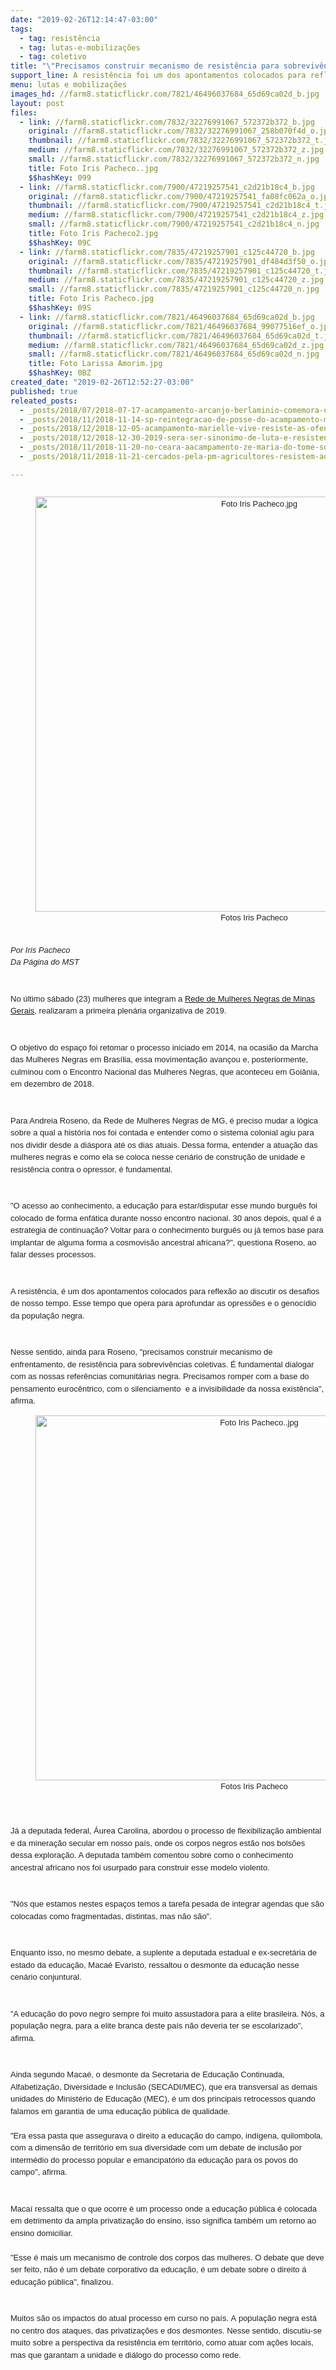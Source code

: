 ```yaml
---
date: "2019-02-26T12:14:47-03:00"
tags:
  - tag: resistência
  - tag: lutas-e-mobilizações
  - tag: coletivo
title: "\"Precisamos construir mecanismo de resistência para sobrevivências coletivas\"\n"
support_line: A resistência foi um dos apontamentos colocados para reflexão ao discutir os desafios de nosso tempo
menu: lutas e mobilizações
images_hd: //farm8.staticflickr.com/7821/46496037684_65d69ca02d_b.jpg
layout: post
files:
  - link: //farm8.staticflickr.com/7832/32276991067_572372b372_b.jpg
    original: //farm8.staticflickr.com/7832/32276991067_258b070f4d_o.jpg
    thumbnail: //farm8.staticflickr.com/7832/32276991067_572372b372_t.jpg
    medium: //farm8.staticflickr.com/7832/32276991067_572372b372_z.jpg
    small: //farm8.staticflickr.com/7832/32276991067_572372b372_n.jpg
    title: Foto Iris Pacheco..jpg
    $$hashKey: 099
  - link: //farm8.staticflickr.com/7900/47219257541_c2d21b18c4_b.jpg
    original: //farm8.staticflickr.com/7900/47219257541_fa08fc062a_o.jpg
    thumbnail: //farm8.staticflickr.com/7900/47219257541_c2d21b18c4_t.jpg
    medium: //farm8.staticflickr.com/7900/47219257541_c2d21b18c4_z.jpg
    small: //farm8.staticflickr.com/7900/47219257541_c2d21b18c4_n.jpg
    title: Foto Iris Pacheco2.jpg
    $$hashKey: 09C
  - link: //farm8.staticflickr.com/7835/47219257901_c125c44720_b.jpg
    original: //farm8.staticflickr.com/7835/47219257901_df484d3f50_o.jpg
    thumbnail: //farm8.staticflickr.com/7835/47219257901_c125c44720_t.jpg
    medium: //farm8.staticflickr.com/7835/47219257901_c125c44720_z.jpg
    small: //farm8.staticflickr.com/7835/47219257901_c125c44720_n.jpg
    title: Foto Iris Pacheco.jpg
    $$hashKey: 09S
  - link: //farm8.staticflickr.com/7821/46496037684_65d69ca02d_b.jpg
    original: //farm8.staticflickr.com/7821/46496037684_99077516ef_o.jpg
    thumbnail: //farm8.staticflickr.com/7821/46496037684_65d69ca02d_t.jpg
    medium: //farm8.staticflickr.com/7821/46496037684_65d69ca02d_z.jpg
    small: //farm8.staticflickr.com/7821/46496037684_65d69ca02d_n.jpg
    title: Foto Larissa Amorim.jpg
    $$hashKey: 0BZ
created_date: "2019-02-26T12:52:27-03:00"
published: true
releated_posts:
  - _posts/2018/07/2018-07-17-acampamento-arcanjo-berlaminio-comemora-um-ano-de-resistencia-na-paraiba.md
  - _posts/2018/11/2018-11-14-sp-reintegracao-de-posse-do-acampamento-marielle-vive-e-adiado.md
  - _posts/2018/12/2018-12-05-acampamento-marielle-vive-resiste-as-ofensivas-judiciais-da-especulacao-imobiliaria.md
  - _posts/2018/12/2018-12-30-2019-sera-ser-sinonimo-de-luta-e-resistencia.md
  - _posts/2018/11/2018-11-20-no-ceara-aacampamento-ze-maria-do-tome-sofre-ameaca-de-despejo.md
  - _posts/2018/11/2018-11-21-cercados-pela-pm-agricultores-resistem-ao-despejo-de-150-familias-em-limoeiro-ce.md

---
```

<div class="ii gt" id=":r8" style="font-size: 12.8px; direction: ltr; margin: 8px 0px 0px; padding: 0px; position: relative; color: rgb(34, 34, 34); font-family: Roboto, RobotoDraft, Helvetica, Arial, sans-serif;">
<div class="a3s aXjCH " id=":r9" style="overflow: hidden; font-variant-numeric: normal; font-variant-east-asian: normal; font-stretch: normal; font-size: small; line-height: 1.5; font-family: Arial, Helvetica, sans-serif;">
<div dir="ltr">
<div>
<div>
<div style="text-align:center">
<figure class="image" style="display:inline-block"><img alt="Foto Iris Pacheco.jpg" height="664" src="//farm8.staticflickr.com/7835/47219257901_c125c44720_b.jpg" width="700" />
<figcaption>Fotos Iris Pacheco</figcaption>
</figure>
</div>
</div>

<div>&nbsp;</div>

<div><em>Por Iris Pacheco<br />
Da P&aacute;gina do MST&nbsp;&nbsp;</em></div>

<div>&nbsp;</div>

<div>&nbsp;</div>

<div>No &uacute;ltimo s&aacute;bado (23)&nbsp;mulheres que integram a <a href="https://www.facebook.com/rededemulheresnegrasdeminasgerais/">Rede de Mulheres Negras de Minas Gerais</a>, realizaram a primeira plen&aacute;ria organizativa de&nbsp;2019.</div>

<div><br />
<br />
O objetivo do espa&ccedil;o foi retomar o processo iniciado em 2014, na ocasi&atilde;o da Marcha das Mulheres Negras em Bras&iacute;lia, essa movimenta&ccedil;&atilde;o avan&ccedil;ou e, posteriormente, culminou com&nbsp;o Encontro Nacional das Mulheres Negras, que aconteceu&nbsp;em Goi&acirc;nia, em dezembro de 2018.&nbsp;</div>

<div><br />
<br />
Para Andreia Roseno, da Rede de Mulheres Negras de MG, &eacute; preciso mudar a l&oacute;gica sobre a qual a hist&oacute;ria nos foi contada e entender como o sistema colonial agiu para nos dividir desde a di&aacute;spora at&eacute; os dias atuais. Dessa forma, entender a atua&ccedil;&atilde;o das mulheres negras e como ela se coloca nesse cen&aacute;rio de constru&ccedil;&atilde;o de unidade e resist&ecirc;ncia contra o opressor, &eacute; fundamental.&nbsp;</div>

<div><br />
<br />
&quot;O acesso ao conhecimento, a educa&ccedil;&atilde;o para estar/disputar esse mundo burgu&ecirc;s foi colocado de forma enf&aacute;tica durante nosso encontro nacional.&nbsp;30 anos depois, qual &eacute; a estrategia de continua&ccedil;&atilde;o? Voltar para o conhecimento burgu&ecirc;s ou j&aacute; temos base para implantar de alguma forma a cosmovis&atilde;o ancestral africana?&quot;, questiona Roseno, ao falar desses processos.</div>

<div>&nbsp;</div>

<div><br />
A resist&ecirc;ncia, &eacute; um dos apontamentos colocados para reflex&atilde;o ao discutir os desafios de nosso tempo. Esse tempo que opera para aprofundar as opress&otilde;es e o genoc&iacute;dio da popula&ccedil;&atilde;o negra.</div>

<div><br />
<br />
Nesse sentido, ainda para Roseno, &quot;precisamos construir mecanismo de enfrentamento, de resist&ecirc;ncia para sobreviv&ecirc;ncias coletivas. &Eacute;&nbsp;fundamental dialogar com as nossas refer&ecirc;ncias comunit&aacute;rias negra.&nbsp;Precisamos romper com a base do pensamento euroc&ecirc;ntrico, com o silenciamento&nbsp; e a invisibilidade da nossa exist&ecirc;ncia&quot;, afirma.&nbsp;</div>

<div>
<div style="text-align:center">
<figure class="image" style="display:inline-block"><img alt="Foto Iris Pacheco..jpg" height="584" src="//farm8.staticflickr.com/7832/32276991067_572372b372_b.jpg" width="700" />
<figcaption>Fotos Iris Pacheco</figcaption>
</figure>
</div>
<br />
<br />
J&aacute; a deputada federal, &Aacute;urea Carolina, abordou o processo de flexibiliza&ccedil;&atilde;o ambiental e da minera&ccedil;&atilde;o secular em nosso pa&iacute;s, onde os&nbsp;corpos negros est&atilde;o nos bols&otilde;es dessa explora&ccedil;&atilde;o. A deputada tamb&eacute;m&nbsp;comentou&nbsp;sobre como o conhecimento ancestral africano nos foi usurpado para construir esse modelo violento.&nbsp;</div>

<div><br />
<br />
&quot;N&oacute;s que estamos nestes espa&ccedil;os temos a tarefa pesada de integrar agendas que s&atilde;o colocadas como fragmentadas, distintas, mas n&atilde;o s&atilde;o&quot;.&nbsp;</div>

<div><br />
<br />
Enquanto isso, no mesmo debate, a suplente a deputada estadual e ex-secret&aacute;ria de estado da educa&ccedil;&atilde;o, Maca&eacute; Evaristo, ressaltou&nbsp;o desmonte da educa&ccedil;&atilde;o nesse cen&aacute;rio conjuntural.</div>

<div>&nbsp;</div>

<div><br />
&quot;A educa&ccedil;&atilde;o do povo negro sempre foi muito assustadora para a elite brasileira. N&oacute;s, a popula&ccedil;&atilde;o negra, para a elite branca deste pa&iacute;s n&atilde;o deveria ter se escolarizado&quot;, afirma.&nbsp;&nbsp;</div>

<div>&nbsp;</div>

<div><br />
Ainda segundo&nbsp;Maca&eacute;, o desmonte da Secretaria de Educa&ccedil;&atilde;o Continuada, Alfabetiza&ccedil;&atilde;o, Diversidade e Inclus&atilde;o (SECADI/MEC), que era transversal as demais unidades do Minist&eacute;rio de Educa&ccedil;&atilde;o (MEC), &eacute; um dos principais retrocessos quando falamos em garantia de uma&nbsp;educa&ccedil;&atilde;o p&uacute;blica de qualidade.</div>

<div>&nbsp;</div>

<div>&quot;Era essa pasta que assegurava o direito a educa&ccedil;&atilde;o do campo, ind&iacute;gena, quilombola, com a dimens&atilde;o de territ&oacute;rio em sua diversidade com um debate de inclus&atilde;o por interm&eacute;dio do processo popular e emancipat&oacute;rio da educa&ccedil;&atilde;o para os povos do campo&quot;, afirma.&nbsp;</div>

<div><br />
<br />
Maca&iacute; ressalta que o que ocorre &eacute; um processo onde a educa&ccedil;&atilde;o p&uacute;blica &eacute; colocada em detrimento da ampla privatiza&ccedil;&atilde;o do ensino, isso significa tamb&eacute;m&nbsp;um retorno ao ensino domiciliar.&nbsp;</div>

<div>&nbsp;</div>

<div>&quot;Esse &eacute;&nbsp;mais um mecanismo de controle dos corpos das mulheres. O&nbsp;debate que deve ser feito, n&atilde;o &eacute; um debate corporativo da educa&ccedil;&atilde;o, &eacute; um debate sobre o direito &aacute; educa&ccedil;&atilde;o p&uacute;blica&quot;, finalizou.&nbsp;</div>

<div><br />
<br />
Muitos s&atilde;o os impactos do atual processo em curso no pa&iacute;s.&nbsp;A&nbsp;popula&ccedil;&atilde;o negra est&aacute; no centro dos ataques, das privatiza&ccedil;&otilde;es e dos desmontes. Nesse sentido,&nbsp;discutiu-se muito sobre a perspectiva da resist&ecirc;ncia em territ&oacute;rio, como atuar com a&ccedil;&otilde;es&nbsp;locais, mas que garantam a unidade e di&aacute;logo do processo como rede.&nbsp;</div>

<div><br />
&nbsp;</div>
</div>

<div class="m_-3435861800340005626gmail_signature" data-smartmail="gmail_signature" dir="ltr">
<div dir="ltr">
<div dir="ltr">
<div dir="ltr">
<div dir="ltr">
<div dir="ltr">
<div dir="ltr">
<div dir="ltr">&nbsp;</div>
</div>
</div>
</div>
</div>
</div>
</div>
</div>
</div>

<div class="yj6qo">&nbsp;</div>

<div class="adL">&nbsp;</div>
</div>
</div>

<div class="hq gt" id=":o9" style="margin: 15px 0px; clear: both; font-size: 12.8px; color: rgb(34, 34, 34); font-family: Roboto, RobotoDraft, Helvetica, Arial, sans-serif;">&nbsp;</div>
